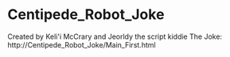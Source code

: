 # Centipede_Robot_Joke
Created by Keli'i McCrary and Jeorldy the script kiddie
The Joke: http://Centipede_Robot_Joke/Main_First.html
